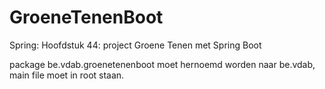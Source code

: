 # GroeneTenenBoot
Spring: Hoofdstuk 44: project Groene Tenen met Spring Boot

package be.vdab.groenetenenboot moet hernoemd worden naar be.vdab, main file moet in root staan.
